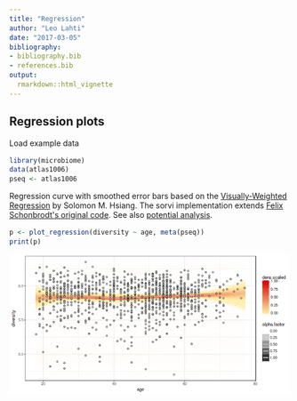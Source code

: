 ```yaml
---
title: "Regression"
author: "Leo Lahti"
date: "2017-03-05"
bibliography: 
- bibliography.bib
- references.bib
output: 
  rmarkdown::html_vignette
---
```

<!--
  %\VignetteEngine{knitr::rmarkdown}
  %\VignetteIndexEntry{microbiome tutorial - regression}
  %\usepackage[utf8]{inputenc}
  %\VignetteEncoding{UTF-8}  
-->


## Regression plots

Load example data


```r
library(microbiome)
data(atlas1006)
pseq <- atlas1006
```

Regression curve with smoothed error bars based on
the [Visually-Weighted Regression](http://www.fight-entropy.com/2012/07/visually-weighted-regression.html) by Solomon M. Hsiang. The sorvi implementation extends [Felix Schonbrodt's original code](http://www.nicebread.de/visually-weighted-watercolor-plots-new-variants-please-vote/). See also [potential analysis](Potential.md).


```r
p <- plot_regression(diversity ~ age, meta(pseq))
print(p)
```

![plot of chunk variability-regression](figure/variability-regression-1.png)

